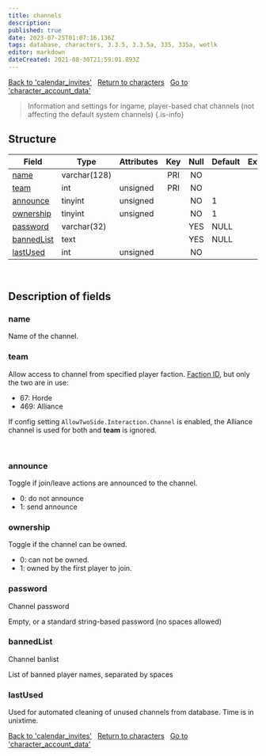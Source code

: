 ```yaml
---
title: channels
description:
published: true
date: 2023-07-25T01:07:16.136Z
tags: database, characters, 3.3.5, 3.3.5a, 335, 335a, wotlk
editor: markdown
dateCreated: 2021-08-30T21:59:01.893Z
---
```


<a href="https://trinitycore.info/en/database/335/characters/calendar_invites" class="mt-5 v-btn v-btn--depressed v-btn--flat v-btn--outlined theme--light v-size--default darkblue--text text--lighten-3"><span class="v-btn__content"><i aria-hidden="true" class="v-icon notranslate v-icon--left mdi mdi-arrow-left theme--light"></i><span>Back to 'calendar_invites'</span></span></a>&nbsp;&nbsp;&nbsp;<a href="https://trinitycore.info/en/database/335/characters/home" class="mt-5 v-btn v-btn--depressed v-btn--flat v-btn--outlined theme--light v-size--default darkblue--text text--lighten-3"><span class="v-btn__content"><i aria-hidden="true" class="v-icon notranslate v-icon--left mdi mdi-home-outline theme--light"></i><span>Return to characters</span></span></a>&nbsp;&nbsp;&nbsp;<a href="https://trinitycore.info/en/database/335/characters/character_account_data" class="mt-5 v-btn v-btn--depressed v-btn--flat v-btn--outlined theme--light v-size--default darkblue--text text--lighten-3"><span class="v-btn__content"><span>Go to 'character_account_data'</span><i aria-hidden="true" class="v-icon notranslate v-icon--right mdi mdi-arrow-right theme--light"></i></span></a>

> Information and settings for ingame, player-based chat channels (not affecting the default system channels)
{.is-info}


## Structure

| Field | Type | Attributes | Key | Null | Default | Extra | Comment |
| --- | --- | --- | :---: | :---: | --- | --- | --- |
| [name](#name-alt) | varchar(128) |  | PRI | NO |  |  |  |
| [team](#team) | int | unsigned | PRI | NO |  |  |  |
| [announce](#announce) | tinyint | unsigned |  | NO | 1 |  |  |
| [ownership](#ownership) | tinyint | unsigned |  | NO | 1 |  |  |
| [password](#password) | varchar(32) |  |  | YES | NULL |  |  |
| [bannedList](#bannedlist) | text |  |  | YES | NULL |  |  |
| [lastUsed](#lastused) | int | unsigned |  | NO |  |  |  |
&nbsp;
## Description of fields

### name <!-- {#name-alt} -->
Name of the channel.
&nbsp;

### team
Allow access to channel from specified player faction. [Faction ID](/files/DBC/335/faction#id), but only the two are in use:
* 67: Horde
* 469: Alliance

If config setting `AllowTwoSide.Interaction.Channel` is enabled, the Alliance channel is used for both and **team** is ignored.

&nbsp;

### announce
Toggle if join/leave actions are announced to the channel.
* 0: do not announce
* 1: send announce
&nbsp;

### ownership
Toggle if the channel can be owned.
* 0: can not be owned.
* 1: owned by the first player to join.
&nbsp;

### password
Channel password

Empty, or a standard string-based password (no spaces allowed)
&nbsp;

### bannedList
Channel banlist

List of banned player names, separated by spaces
&nbsp;

### lastUsed
Used for automated cleaning of unused channels from database. Time is in unixtime.
&nbsp;

<a href="https://trinitycore.info/en/database/335/characters/calendar_invites" class="mt-5 v-btn v-btn--depressed v-btn--flat v-btn--outlined theme--light v-size--default darkblue--text text--lighten-3"><span class="v-btn__content"><i aria-hidden="true" class="v-icon notranslate v-icon--left mdi mdi-arrow-left theme--light"></i><span>Back to 'calendar_invites'</span></span></a>&nbsp;&nbsp;&nbsp;<a href="https://trinitycore.info/en/database/335/characters/home" class="mt-5 v-btn v-btn--depressed v-btn--flat v-btn--outlined theme--light v-size--default darkblue--text text--lighten-3"><span class="v-btn__content"><i aria-hidden="true" class="v-icon notranslate v-icon--left mdi mdi-home-outline theme--light"></i><span>Return to characters</span></span></a>&nbsp;&nbsp;&nbsp;<a href="https://trinitycore.info/en/database/335/characters/character_account_data" class="mt-5 v-btn v-btn--depressed v-btn--flat v-btn--outlined theme--light v-size--default darkblue--text text--lighten-3"><span class="v-btn__content"><span>Go to 'character_account_data'</span><i aria-hidden="true" class="v-icon notranslate v-icon--right mdi mdi-arrow-right theme--light"></i></span></a>
